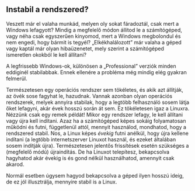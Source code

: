 <?php require("../../entete.php");?> <?php require("../../base.php");?> <?php require("../../fonctions.php");?>

<div id="corps">

<h2>Instabil a rendszered?</h2>

<p>Veszett már el valaha munkád, melyen oly sokat fáradoztál, csak mert a Windows lefagyott? Mindig a megfelelő módon állítod le a számítógéped, vagy néha csak egyszerűen kinyomod, mert a Windows megbolondul és nem engedi, hogy bármit is tegyél? „Elkékhalálozott” már valaha a géped vagy kaptál már olyan hibaüzenetet, mely szerint a számítógéped ismeretlen okokból le kell állítani?</p>

<p>A legfrissebb Windows-ok, különösen a „Professional” verziók minden eddiginél stabilabbak. Ennek ellenére a probléma még mindig elég gyakran felmerül.</p>

<p>Természetesen egy operációs rendszer sem tökéletes, és akik azt állítják, az övék sose fagyhat le, hazudnak. Vannak azonban olyan operációs rendszerek, melyek annyira stabilak, hogy a legtöbb felhasználó sosem látja őket lefagyni, akár évek hosszú során át sem. Ez tökéletesen igaz a Linuxra. Nézzünk csak egy remek példát! Mikor egy rendszer lefagy, le kell állítani vagy újra kell indítani. Azaz ha a számítógéped képes sokáig folyamatosan működni és futni, függetlenül attól, mennyit használod, mondhatod, hogy a rendszered stabil. Nos, a Linux képes <i>évekig</i> futni anélkül, hogy újra kellene indítani (a legtöbb internetszerver Linuxot használ, és ezeket általában sosem indítják újra). Természetesen jelentős frissítések esetén szükséges a (megfelelő módú) újraindítás. De ha Linuxot telepítesz, bekapcsolva hagyhatod akár évekig is és gond nélkül használhatod, amennyit csak akarod.</p>

<p>Normál esetben úgysem hagyod bekapcsolva a géped ilyen hosszú ideig, de ez jól illusztrálja, mennyire stabil is a Linux.</p>

</div>
</body>
</html>
